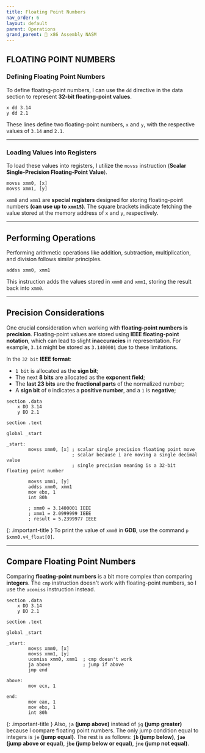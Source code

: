 ```yaml
---
title: Floating Point Numbers
nav_order: 6
layout: default
parent: Operations
grand_parent: 🔲 x86 Assembly NASM
---
```


## **FLOATING POINT NUMBERS**

### **Defining Floating Point Numbers**

To define floating-point numbers, I can use the `dd` directive in the data section to represent **32-bit floating-point values**.

```
x dd 3.14
y dd 2.1
```

These lines define two floating-point numbers, `x` and `y`, with the respective values of `3.14` and `2.1`.

----

### **Loading Values into Registers**

To load these values into registers, I utilize the `movss` instruction (**Scalar Single-Precision Floating-Point Value**).

```
movss xmm0, [x]
movss xmm1, [y]
```

`xmm0` and `xmm1` are **special registers** designed for storing floating-point numbers **(can use up to `xmm15`)**. The square brackets indicate fetching the value stored at the memory address of `x` and `y`, respectively.

----

## **Performing Operations**

Performing arithmetic operations like addition, subtraction, multiplication, and division follows similar principles.

```
addss xmm0, xmm1
```

This instruction adds the values stored in `xmm0` and `xmm1`, storing the result back into `xmm0`.

----

## **Precision Considerations**

One crucial consideration when working with **floating-point numbers is precision**. Floating-point values are stored using **IEEE floating-point notation**, which can lead to slight **inaccuracies** in representation. For example, `3.14` might be stored as `3.1400001` due to these limitations.

In the `32 bit` **IEEE format**:
- `1 bit` is allocated as the **sign bit**;
- The next **8 bits** are allocated as the **exponent field**;
- The **last 23 bits** are the **fractional parts** of the normalized number;
-  A **sign bit** of `0` indicates a **positive number**, and a `1` is **negative**;

```
section .data
    x DD 3.14
    y DD 2.1

section .text

global _start

_start:
        movss xmm0, [x] ; scalar single precision floating point move
                        ; scalar because i are moving a single decimal value
                        ; single precision meaning is a 32-bit floating point number
        
        movss xmm1, [y]
        addss xmm0, xmm1
        mov ebx, 1
        int 80h

        ; xmm0 = 3.1400001 IEEE
        ; xmm1 = 2.0999999 IEEE
        ; result = 5.2399977 IEEE
```

{: .important-title }
To print the value of `xmm0` in **GDB**, use the command `p $xmm0.v4_float[0]`.

----

## **Compare Floating Point Numbers**

Comparing **floating-point numbers** is a bit more complex than comparing **integers**. The `cmp` instruction doesn't work with floating-point numbers, so I use the `ucomiss` instruction instead.

```
section .data
    x DD 3.14
    y DD 2.1

section .text

global _start

_start:
        movss xmm0, [x]
        movss xmm1, [y]
        ucomiss xmm0, xmm1  ; cmp doesn't work
        ja above            ; jump if above
        jmp end

above:
        mov ecx, 1

end:
        mov eax, 1
        mov ebx, 1
        int 80h
```

{: .important-title }
Also, `ja` **(jump above)** instead of `jg` **(jump greater)** because I compare floating point numbers. The only jump condition equal to integers is `je` **(jump equal)**. The rest is as follows: **`jb` (jump below)**, **`jae` (jump above or equal)**, **`jbe` (jump below or equal)**, **`jne` (jump not equal)**.